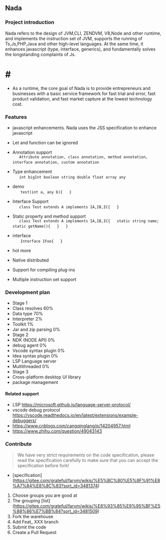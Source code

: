 ## Nada

### Project introduction
Nada refers to the design of JVM,CLI, ZENDVM, V8,Node and other runtime, and implements the instruction set of JVM, supports the running of Ts,Js,PHP,Java and other high-level languages. At the same time, it enhances javascript (type, interface, generics), and fundamentally solves the longstanding complaints of Js.

# # #  
- As a runtime, the core goal of Nada is to provide entrepreneurs and businesses with a basic service framework for fast trial and error, fast product validation, and fast market capture at the lowest technology cost.

### Features

- javascript enhancements. Nada uses the JSS specification to enhance javascript

- Let and function can be ignored
- Annotation support  
  ` ` `  
  Attribute annotation, class annotation, method annotation, interface annotation, custom annotation  
  ` ` `

- Type enhancement  
  ` ` `  
  int bigInt boolean string double float array any  
  ` ` `
- demo  
  ` ` `  
  test(int a, any b){  
  }  
  ` ` `

- Interface Support  
  ` ` `  
  class Test extends A implements IA,IB,IC{  
  }  
  ` ` `
- Static property and method support  
  ` ` `  
  class Test extends A implements IA,IB,IC{  
  static string name;  
  static getName(){  
  }  
  }  
  ` ` `
- interface  
  ` ` `  
  Interface IFoo{  
  }  
  ` ` `



- hot more
- Native distributed
- Support for compiling plug-ins
- Multiple instruction set support


### Development plan
- Stage 1
- Class resolves 60%
- Data type 70%
- Interpreter 2%
- Toolkit 1%
- Jar and zip parsing 0%
- Stage 2
- NDK (NODE API) 0%
- debug agent 0%
- Vscode syntax plugin 0%
- Idea syntax plugin 0%
- LSP Language server
- Multithreaded 0%
- Stage 3
- Cross-platform desktop UI library
- package management




#### Related support
- LSP https://microsoft.github.io/language-server-protocol/
- vscode debug protocol https://vscode.readthedocs.io/en/latest/extensions/example-debuggers/
- https://www.cnblogs.com/cangqinglang/p/14204957.html
- https://www.zhihu.com/question/49043143


### Contribute
> We have very strict requirements on the code specification, please read the specification carefully to make sure that you can accept the specification before fork!
- [specification] (https://gitee.com/grateful/farvm/wikis/%E5%BC%80%E5%8F%91%E8%A7%84%E8%8C%83?sort_id=3481374)
1. Choose groups you are good at
2. The grouping [list] (https://gitee.com/grateful/farvm/wikis/%E6%93%85%E9%95%BF%E5%88%86%E7%BB%84?sort_id=3481509)
3. Fork the warehouse
4. Add Feat_ XXX branch
5. Submit the code
6. Create a Pull Request  